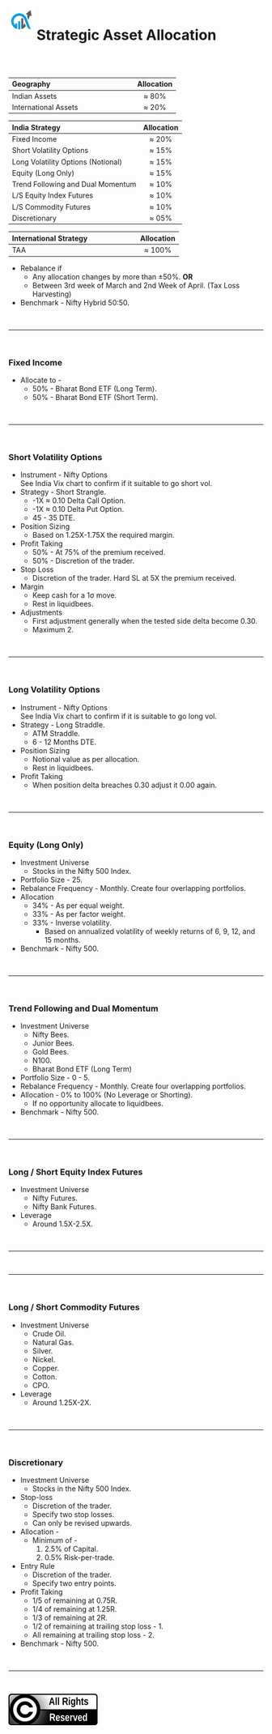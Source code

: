 <img align='left' src='./files/doss_trades_logo-white_background.jpg' width='11%'>
                      
# Strategic Asset Allocation

<br/>
<br/>

| **Geography** &nbsp;&nbsp;&nbsp;&nbsp;&nbsp;&nbsp;&nbsp;&nbsp;&nbsp;&nbsp;&nbsp;&nbsp;&nbsp;&nbsp;&nbsp;&nbsp;&nbsp;&nbsp;&nbsp;&nbsp;&nbsp;&nbsp;&nbsp;&nbsp;&nbsp;&nbsp;&nbsp;&nbsp;&nbsp;&nbsp;&nbsp;&nbsp;&nbsp;&nbsp;&nbsp;&nbsp;&nbsp;&nbsp;&nbsp;&nbsp;&nbsp;                            |**Allocation**|
|:----------------------------------------|:------------:|
| Indian Assets                           |     ≈ 80%    |
| International Assets                    |     ≈ 20%    |

| **India Strategy** &nbsp;&nbsp;&nbsp;&nbsp;&nbsp;&nbsp;&nbsp;&nbsp;&nbsp;&nbsp;&nbsp;&nbsp;&nbsp;&nbsp;&nbsp;&nbsp;&nbsp;&nbsp;&nbsp;&nbsp;&nbsp;&nbsp;&nbsp;&nbsp;&nbsp;&nbsp;&nbsp;&nbsp;&nbsp;&nbsp;&nbsp;&nbsp;&nbsp;&nbsp;&nbsp;&nbsp;                     |**Allocation**|
|:----------------------------------------|:------------:|
| Fixed Income                            |     ≈ 20%    |
| Short Volatility Options                |     ≈ 15%    |
| Long Volatility Options (Notional)      |     ≈ 15%    |
| Equity (Long Only)                      |     ≈ 15%    |
| Trend Following and Dual Momentum       |     ≈ 10%    |
| L/S Equity Index Futures                |     ≈ 10%    |
| L/S Commodity Futures                   |     ≈ 10%    |
| Discretionary                           |     ≈ 05%    |

| **International Strategy** &nbsp;&nbsp;&nbsp;&nbsp;&nbsp;&nbsp;&nbsp;&nbsp;&nbsp;&nbsp;&nbsp;&nbsp;&nbsp;&nbsp;&nbsp;&nbsp;&nbsp;&nbsp;&nbsp;&nbsp;&nbsp;&nbsp;&nbsp;        |**Allocation**|
|:----------------------------------------|:------------:|
| TAA                                     |     ≈ 100%   |

- Rebalance if 
    - Any allocation changes by more than ±50%. __OR__
    - Between 3rd week of March and 2nd Week of April. (Tax Loss Harvesting)
- Benchmark - Nifty Hybrid 50:50.

<br/>

---

<br/>

### Fixed Income

- Allocate to -
    - 50% - Bharat Bond ETF (Long Term).
    - 50% - Bharat Bond ETF (Short Term).

<br/>

---

<br/>

### Short Volatility Options

- Instrument - Nifty Options <br/> See India Vix chart to confirm if it suitable to go short vol.
- Strategy - Short Strangle.
    - -1X ≈ 0.10 Delta Call Option.
    - -1X ≈ 0.10 Delta Put Option.
    - 45 - 35 DTE.
- Position Sizing
    - Based on 1.25X-1.75X the required margin.
- Profit Taking
    - 50% - At 75% of the premium received.
    - 50% - Discretion of the trader.
- Stop Loss
    - Discretion of the trader. Hard SL at 5X the premium received.
- Margin
    - Keep cash for a 1σ move.
    - Rest in liquidbees.
- Adjustments
    - First adjustment generally when the tested side delta become 0.30.
    - Maximum 2.

<br/>

---

<br/>

### Long Volatility Options

- Instrument - Nifty Options <br/> See India Vix chart to confirm if it is suitable to go long vol.
- Strategy - Long Straddle.
    - ATM Straddle.
    - 6 - 12 Months DTE.
- Position Sizing
    - Notional value as per allocation.
    - Rest in liquidbees.
- Profit Taking
    - When position delta breaches 0.30 adjust it 0.00 again.

<br/>

---

<br/>

### Equity (Long Only)

- Investment Universe
    - Stocks in the Nifty 500 Index.
- Portfolio Size - 25.
- Rebalance Frequency - Monthly. Create four overlapping portfolios.
- Allocation 
    - 34% - As per equal weight.
    - 33% - As per factor weight.
    - 33% - Inverse volatility.
        - Based on annualized volatility of weekly returns of 6, 9, 12, and 15 months.
- Benchmark - Nifty 500.

<br/>

---

<br/>

### Trend Following and Dual Momentum

- Investment Universe 
    - Nifty Bees.
    - Junior Bees.
    - Gold Bees.
    - N100.
    - Bharat Bond ETF (Long Term)
- Portfolio Size - 0 - 5.
- Rebalance Frequency - Monthly. Create four overlapping portfolios.
- Allocation - 0% to 100% (No Leverage or Shorting).
    - If no opportunity allocate to liquidbees.
- Benchmark - Nifty 500.

<br/>

---

<br/>

### Long / Short Equity Index Futures

- Investment Universe 
    - Nifty Futures.
    - Nifty Bank Futures.
- Leverage
    - Around 1.5X-2.5X.

<br/>

---

<br/>

---

<br/>

### Long / Short Commodity Futures

- Investment Universe 
    - Crude Oil.
    - Natural Gas.
    - Silver.
    - Nickel.
    - Copper.
    - Cotton.
    - CPO.
- Leverage
    - Around 1.25X-2X.

<br/>

---

<br/>

### Discretionary

- Investment Universe 
    - Stocks in the Nifty 500 Index.
- Stop-loss
    - Discretion of the trader.
    - Specify two stop losses.
    - Can only be revised upwards.
- Allocation - 
    - Minimum of -
        1. 2.5% of Capital.
        1. 0.5% Risk-per-trade.
- Entry Rule
    - Discretion of the trader.
    - Specify two entry points.
- Profit Taking
    - 1/5 of remaining at 0.75R.
    - 1/4 of remaining at 1.25R.
    - 1/3 of remaining at 2R.
    - 1/2 of remaining at trailing stop loss - 1.
    - All remaining at trailing stop loss - 2.
- Benchmark - Nifty 500.

<br/>

---

<br/>

![All Rights Reserved](files/all_rights_reserved.svg)
